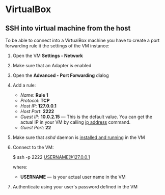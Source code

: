 
# VirtualBox

<a name='ssh'></a>

## SSH into virtual machine from the host

To be able to connect into a VirtualBox machine you have to create a port forwarding rule it the settings of the VM instance:

1. Open the VM **Settings - Network**
1. Make sure that an Adapter is enabled
1. Open the **Advanced - Port Forwarding** dialog
1. Add a rule:

    - *Name*: **Rule 1**
    - *Protocol*: **TCP**
    - *Host IP*: **127.0.0.1**
    - *Host Port*: **2222**
    - *Guest IP*: **10.0.2.15** — This is the default value. You can get the actual IP in your VM by calling [ip address](ip.md) command.
    - *Guest Port*: **22**

1. Make sure that *sshd* daemon is [installed and running](ssh.md#install) in the VM
1. Connect to the VM:

    $ ssh -p 2222 USERNAME@127.0.0.1

    where:

    - **USERNAME** — is your actual user name in the VM

1. Authenticate using your user's password defined in the VM